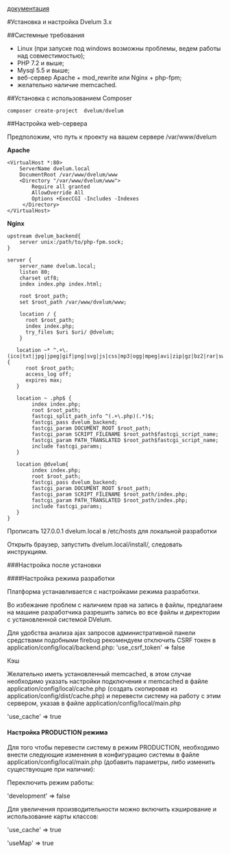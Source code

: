 [документация](readme.md)

#Установка и настройка Dvelum 3.x


##Системные требования


* Linux (при запуске под windows возможны проблемы, ведем работы над совместимостью);
* PHP 7.2  и выше;
* Mysql 5.5  и выше;
* веб-сервер Apache + mod_rewrite или Nginx + php-fpm;
* желательно наличие memcached.

##Установка c использованием  Composer
```
composer create-project  dvelum/dvelum
```

##Настройка  web-сервера

Предположим, что путь к проекту на вашем сервере /var/www/dvelum

**Apache**

```
<VirtualHost *:80>
    ServerName dvelum.local
    DocumentRoot /var/www/dvelum/www
    <Directory "/var/www/dvelum/www">
        Require all granted
        AllowOverride All
        Options +ExecCGI -Includes -Indexes
     </Directory>
</VirtualHost>
```
**Nginx**

```
upstream dvelum_backend{ 	    
    server unix:/path/to/php-fpm.sock; 	
}  	

server {
    server_name dvelum.local; 		
    listen 80; 	
    charset utf8; 		
    index index.php index.html;

    root $root_path;
    set $root_path /var/www/dvelum/www;
			 		
    location / { 		    
      root $root_path; 		    
      index index.php; 		   
      try_files $uri $uri/ @dvelum; 		
    } 		 		

   location ~* ^.+\.(ico|txt|jpg|jpeg|gif|png|svg|js|css|mp3|ogg|mpeg|avi|zip|gz|bz2|rar|swf)$ {
      root $root_path; 			
      access_log off; 			
      expires max; 		
   } 	

   location ~ .php$ { 		    
        index index.php;
        root $root_path;
        fastcgi_split_path_info ^(.+\.php)(.*)$;
        fastcgi_pass dvelum_backend;
        fastcgi_param DOCUMENT_ROOT $root_path;
        fastcgi_param SCRIPT_FILENAME $root_path$fastcgi_script_name;
        fastcgi_param PATH_TRANSLATED $root_path$fastcgi_script_name;
        include fastcgi_params;
   } 		

   location @dvelum{ 		    
        index index.php; 		    
        root $root_path;		    
        fastcgi_pass dvelum_backend;
        fastcgi_param DOCUMENT_ROOT $root_path;
        fastcgi_param SCRIPT_FILENAME $root_path/index.php;
        fastcgi_param PATH_TRANSLATED $root_path/index.php;
        include fastcgi_params;
   } 	
}
```
Прописать 127.0.0.1 dvelum.local в /etc/hosts для локальной разработки

Открыть браузер, запустить dvelum.local/install/, следовать инструкциям.

###Настройка после установки

####Настройка режима разработки

Платформа устанавливается с настройками режима разработки.

Во избежание проблем с наличием прав на запись в файлы, предлагаем на машине разработчика разрешить запись во все файлы и директории с установленной системой DVelum.

Для удобства анализа ajax запросов административной панели средствами подобными firebug рекомендуем отключить  CSRF токен
в application/config/local/backend.php:
'use_csrf_token' => false

Кэш

Желательно иметь установленный memcached, в этом случае необходимо указать настройки подключения к memcached в файле application/config/local/cache.php (создать скопировав из application/config/dist/cache.php) и перевести систему на работу с этим сервером, указав в файле application/config/local/main.php

 'use_cache' => true

#### Настройка PRODUCTION режима

Для того чтобы перевести систему в режим PRODUCTION, необходимо внести следующие изменения в конфигурацию системы в файле application/config/local/main.php (добавить параметры, либо изменить существующие при наличии):

Переключить режим работы:

'development' => false

Для увеличения производительности можно включить кэширование и использование карты классов:

'use_cache' => true

'useMap' => true